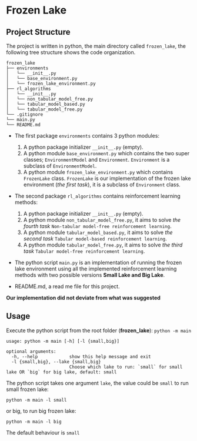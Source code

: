 # Frozen Lake

## Project Structure

The project is written in python, the main directory called `frozen_lake`, the following tree structure shows the code organization.

```
frozen_lake
├── environments
│   └── __init__.py
│   └── base_environment.py
│   └── frozen_lake_environment.py
├── rl_algorithms
│   └── __init__.py
│   └── non_tabular_model_free.py
│   └── tabular_model_based.py
│   └── tabular_model_free.py
└── .gitignore
└── main.py
└── README.md
```

- The first package `environments` contains 3 python modules:
    1. A python package initializer `__init__.py` (empty).
    2. A python module `base_environment.py` which contains the two super classes; `EnvironmentModel` and `Environment`.
`Environment` is a subclass of `EnvironmentModel`.
    3. A python module `frozen_lake_environment.py` which contains `FrozenLake` class. `FrozenLake` is our implementation of the frozen lake environment (*the first task*), it is a subclass of `Environment` class. 


- The second package `rl_algorithms` contains reinforcement learning methods:
    1. A python package initializer `__init__.py` (empty).
    2. A python module `non_tabular_model_free.py`, it aims to solve *the fourth task* `Non-tabular model-free reinforcement learning`.
    3. A python module `tabular_model_based.py`, it aims to solve *the second task* `Tabular model-based reinforcement learning`.
    4. A python module `tabular_model_free.py`, it aims to solve *the third task* `Tabular model-free reinforcement learning`.


- The python script `main.py` is an implementation of running the frozen lake environment using all the implemented reinforcement learning methods with two possible versions **Small Lake and Big Lake**.


- README.md, a read me file for this project.

**Our implementation did not deviate from what was suggested**

## Usage
Execute the python script from the root folder (**frozen_lake**): `python -m main` 
```
usage: python -m main [-h] [-l {small,big}]

optional arguments:
  -h, --help            show this help message and exit
  -l {small,big}, --lake {small,big}
                        Choose which lake to run: `small` for small lake OR `big` for big lake, default: small
```
The python script takes one argument `lake`, the value could be `small` to run small frozen lake:
```
python -m main -l small
```
or big, to run big frozen lake:
```
python -m main -l big
```

The default behaviour is `small`


